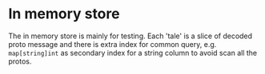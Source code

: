 # In memory store

The in memory store is mainly for testing.
Each 'tale' is a slice of decoded proto message and there is extra index for common query,
e.g. `map[string]int` as secondary index for a string column to avoid scan all the protos.